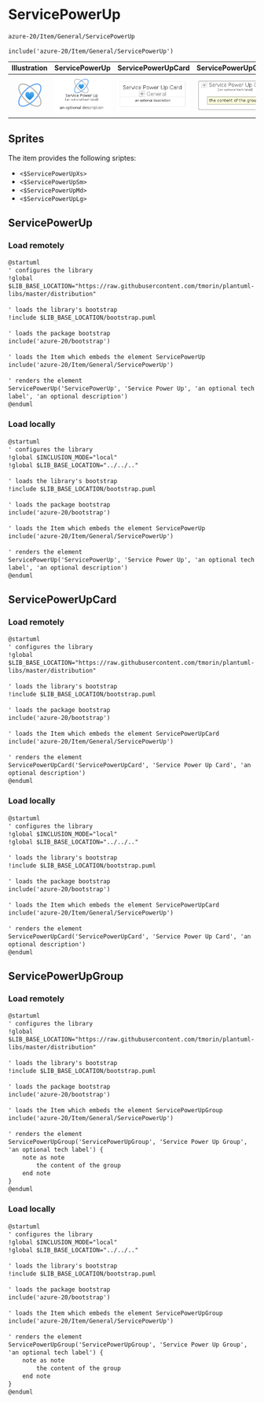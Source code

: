 # ServicePowerUp


```text
azure-20/Item/General/ServicePowerUp
```

```text
include('azure-20/Item/General/ServicePowerUp')
```



| Illustration | ServicePowerUp | ServicePowerUpCard | ServicePowerUpGroup |
| :---: | :---: | :---: | :---: |
| ![illustration for Illustration](../../../azure-20/Item/General/ServicePowerUp.png) | ![illustration for ServicePowerUp](../../../azure-20/Item/General/ServicePowerUp.Local.png) | ![illustration for ServicePowerUpCard](../../../azure-20/Item/General/ServicePowerUpCard.Local.png) | ![illustration for ServicePowerUpGroup](../../../azure-20/Item/General/ServicePowerUpGroup.Local.png) |



## Sprites
The item provides the following sriptes:

- `<$ServicePowerUpXs>`
- `<$ServicePowerUpSm>`
- `<$ServicePowerUpMd>`
- `<$ServicePowerUpLg>`





## ServicePowerUp

### Load remotely
```plantuml
@startuml
' configures the library
!global $LIB_BASE_LOCATION="https://raw.githubusercontent.com/tmorin/plantuml-libs/master/distribution"

' loads the library's bootstrap
!include $LIB_BASE_LOCATION/bootstrap.puml

' loads the package bootstrap
include('azure-20/bootstrap')

' loads the Item which embeds the element ServicePowerUp
include('azure-20/Item/General/ServicePowerUp')

' renders the element
ServicePowerUp('ServicePowerUp', 'Service Power Up', 'an optional tech label', 'an optional description')
@enduml
```

### Load locally
```plantuml
@startuml
' configures the library
!global $INCLUSION_MODE="local"
!global $LIB_BASE_LOCATION="../../.."

' loads the library's bootstrap
!include $LIB_BASE_LOCATION/bootstrap.puml

' loads the package bootstrap
include('azure-20/bootstrap')

' loads the Item which embeds the element ServicePowerUp
include('azure-20/Item/General/ServicePowerUp')

' renders the element
ServicePowerUp('ServicePowerUp', 'Service Power Up', 'an optional tech label', 'an optional description')
@enduml
```

## ServicePowerUpCard

### Load remotely
```plantuml
@startuml
' configures the library
!global $LIB_BASE_LOCATION="https://raw.githubusercontent.com/tmorin/plantuml-libs/master/distribution"

' loads the library's bootstrap
!include $LIB_BASE_LOCATION/bootstrap.puml

' loads the package bootstrap
include('azure-20/bootstrap')

' loads the Item which embeds the element ServicePowerUpCard
include('azure-20/Item/General/ServicePowerUp')

' renders the element
ServicePowerUpCard('ServicePowerUpCard', 'Service Power Up Card', 'an optional description')
@enduml
```

### Load locally
```plantuml
@startuml
' configures the library
!global $INCLUSION_MODE="local"
!global $LIB_BASE_LOCATION="../../.."

' loads the library's bootstrap
!include $LIB_BASE_LOCATION/bootstrap.puml

' loads the package bootstrap
include('azure-20/bootstrap')

' loads the Item which embeds the element ServicePowerUpCard
include('azure-20/Item/General/ServicePowerUp')

' renders the element
ServicePowerUpCard('ServicePowerUpCard', 'Service Power Up Card', 'an optional description')
@enduml
```

## ServicePowerUpGroup

### Load remotely
```plantuml
@startuml
' configures the library
!global $LIB_BASE_LOCATION="https://raw.githubusercontent.com/tmorin/plantuml-libs/master/distribution"

' loads the library's bootstrap
!include $LIB_BASE_LOCATION/bootstrap.puml

' loads the package bootstrap
include('azure-20/bootstrap')

' loads the Item which embeds the element ServicePowerUpGroup
include('azure-20/Item/General/ServicePowerUp')

' renders the element
ServicePowerUpGroup('ServicePowerUpGroup', 'Service Power Up Group', 'an optional tech label') {
    note as note
        the content of the group
    end note
}
@enduml
```

### Load locally
```plantuml
@startuml
' configures the library
!global $INCLUSION_MODE="local"
!global $LIB_BASE_LOCATION="../../.."

' loads the library's bootstrap
!include $LIB_BASE_LOCATION/bootstrap.puml

' loads the package bootstrap
include('azure-20/bootstrap')

' loads the Item which embeds the element ServicePowerUpGroup
include('azure-20/Item/General/ServicePowerUp')

' renders the element
ServicePowerUpGroup('ServicePowerUpGroup', 'Service Power Up Group', 'an optional tech label') {
    note as note
        the content of the group
    end note
}
@enduml
```

